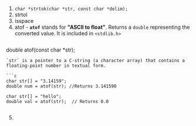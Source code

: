 
1. `char *strtok(char *str, const char *delim);`
2. strtol
3. isspace
4. atof - **`atof`** stands for **"ASCII to float"**. Returns a `double` representing the converted value. It is included in `<stdlib.h>`
   ```c
double atof(const char *str);
```
`str` is a pointer to a C-string (a character array) that contains a floating-point number in textual form.

```c
char str[] = "3.14159";
double num = atof(str); //Returns 3.141590

char str[] = "hello";
double val = atof(str);  // Returns 0.0


```


5. 